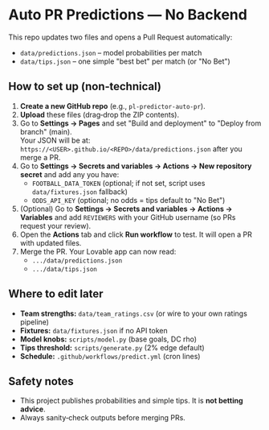 # Auto PR Predictions — No Backend

This repo updates two files and opens a Pull Request automatically:
- `data/predictions.json` – model probabilities per match
- `data/tips.json` – one simple "best bet" per match (or "No Bet")

## How to set up (non‑technical)
1. **Create a new GitHub repo** (e.g., `pl-predictor-auto-pr`).
2. **Upload** these files (drag‑drop the ZIP contents).
3. Go to **Settings → Pages** and set "Build and deployment" to "Deploy from branch" (main).  
   Your JSON will be at: `https://<USER>.github.io/<REPO>/data/predictions.json` after you merge a PR.
4. Go to **Settings → Secrets and variables → Actions → New repository secret** and add any you have:
   - `FOOTBALL_DATA_TOKEN` (optional; if not set, script uses `data/fixtures.json` fallback)
   - `ODDS_API_KEY` (optional; no odds = tips default to "No Bet")
5. (Optional) Go to **Settings → Secrets and variables → Actions → Variables** and add `REVIEWERS` with your GitHub username (so PRs request your review).
6. Open the **Actions** tab and click **Run workflow** to test. It will open a PR with updated files.
7. Merge the PR. Your Lovable app can now read:
   - `.../data/predictions.json`
   - `.../data/tips.json`

## Where to edit later
- **Team strengths:** `data/team_ratings.csv` (or wire to your own ratings pipeline)
- **Fixtures:** `data/fixtures.json` if no API token
- **Model knobs:** `scripts/model.py` (base goals, DC rho)
- **Tips threshold:** `scripts/generate.py` (2% edge default)
- **Schedule:** `.github/workflows/predict.yml` (cron lines)

## Safety notes
- This project publishes probabilities and simple tips. It is **not betting advice**.
- Always sanity‑check outputs before merging PRs.
